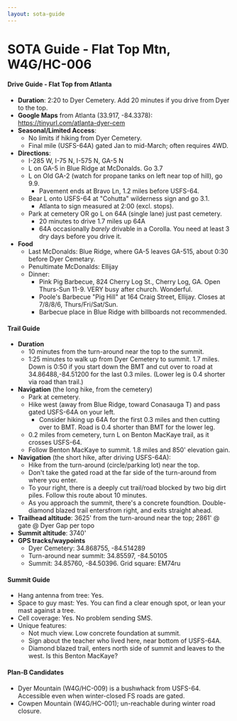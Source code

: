 ```yaml
---
layout: sota-guide
---
```

# SOTA Guide - Flat Top Mtn, W4G/HC-006

#### Drive Guide - Flat Top from Atlanta

* **Duration**: 2:20 to Dyer Cemetery. Add 20 minutes if you drive from Dyer to the top.
* **Google Maps** from Atlanta (33.917, -84.3378):  https://tinyurl.com/atlanta-dyer-cem
* **Seasonal/Limited Access**:  
    * No limits if hiking from Dyer Cemetery.
    * Final mile (USFS-64A) gated Jan to mid-March; often requires 4WD.
* **Directions**:
    * I-285 W, I-75 N, I-575 N, GA-5 N
    * L on GA-5 in Blue Ridge at McDonalds.  Go 3.7
    * L on Old GA-2 (watch for propane tanks on left near top of hill), go 9.9.
        * Pavement ends at Bravo Ln, 1.2 miles before USFS-64.
    * Bear L onto USFS-64 at "Cohutta" wilderness sign and go 3.1.
        * Atlanta to sign measured at 2:00 (excl. stops).
    * Park at cemetery OR go L on 64A (single lane) just past cemetery.
        * 20 minutes to drive 1.7 miles up 64A
        * 64A occasionally *barely* drivable in a Corolla.  You need at least 3 dry days before you drive it.
* **Food**
    * Last McDonalds:  Blue Ridge, where GA-5 leaves GA-515, about 0:30 before Dyer Cemetary. 
    * Penultimate McDonalds: Ellijay
    * Dinner: 
        * Pink Pig Barbecue, 824 Cherry Log St., Cherry Log, GA.  Open Thurs-Sun 11-9.  VERY busy after church. Wonderful.
        * Poole's Barbecue "Pig Hill" at 164 Craig Street, Ellijay. Closes at 7/8/8/6, Thurs/Fri/Sat/Sun.
        * Barbecue place in Blue Ridge with billboards not recommended.

#### Trail Guide

* **Duration**
    * 10 minutes from the turn-around near the top to the summit.
    * 1:25 minutes to walk up from Dyer Cemetery to summit. 1.7 miles.  Down is 0:50 if you start down the BMT and cut over to road at 34.86488,-84.51200 for the last 0.3 miles. (Lower leg is 0.4 shorter via road than trail.)
* **Navigation** (the long hike, from the cemetery)
    * Park at cemetery. 
    * Hike west (away from Blue Ridge, toward Conasauga T) and pass gated USFS-64A on your left.
      * Consider hiking up 64A for the first 0.3 miles and then cutting over to BMT. Road is 0.4 shorter than BMT for the lower leg.
    * 0.2 miles from cemetery, turn L on Benton MacKaye trail, as it crosses USFS-64.
    * Follow Benton MacKaye to summit. 1.8 miles and 850' elevation gain.
* **Navigation** (the short hike, after driving USFS-64A):
    * Hike from the turn-around (circle/parking lot) near the top.
    * Don't take the gated road at the far side of the turn-around from where you enter.
    * To your right, there is a deeply cut trail/road blocked by two big dirt piles.  Follow this route about 10 minutes.
    * As you approach the summit, there's a concrete foundtion.  Double-diamond blazed trail entersfrom right, and exits straight ahead.
* **Trailhead altitude**: 3625' from the turn-around near the top; 2861' @ gate @ Dyer Gap per topo
* **Summit altitude**: 3740'
* **GPS tracks/waypoints**
    * Dyer Cemetery: 34.868755, -84.514289
    * Turn-around near summit: 34.85597, -84.50105
    * Summit: 34.85760, -84.50396.     Grid square: EM74ru

#### Summit Guide

* Hang antenna from tree: Yes.
* Space to guy mast: Yes.  You can find a clear enough spot, or lean your mast against a tree.
* Cell coverage: Yes. No problem sending SMS.
* Unique features:
    * Not much view. Low concrete foundation at summit. 
    * Sign about the teacher who lived here, near bottom of USFS-64A.
    * Diamond blazed trail, enters north side of summit and leaves to the west. Is this Benton MacKaye?

#### Plan-B Candidates

* Dyer Mountain (W4G/HC-009) is a bushwhack from USFS-64.  Accessible even when winter-closed FS roads are gated.
* Cowpen Mountain (W4G/HC-001); un-reachable during winter road closure.

